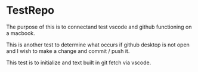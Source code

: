 # TestRepo

The purpose of this is to connectand test vscode and github functioning on a macbook. 

This is another test to determine what occurs if github desktop is not open and I wish to make a change and commit / push it.

This test is to initialize and text built in git fetch via vscode.